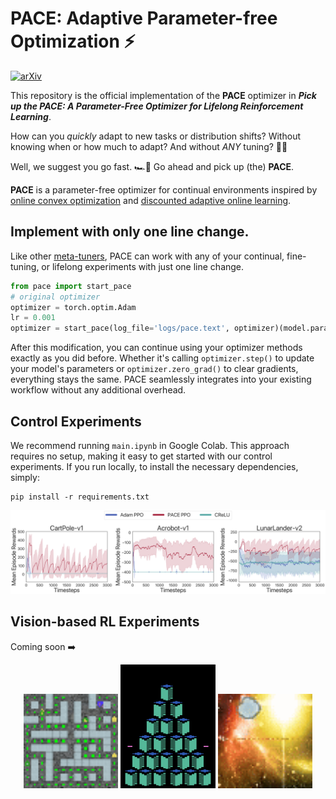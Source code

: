 # PACE: Adaptive Parameter-free Optimization ⚡️
[![arXiv](https://img.shields.io/badge/arXiv-2405.16642-b31b1b.svg)](https://arxiv.org/abs/2405.16642)

This repository is the official implementation of the **PACE** optimizer in ***Pick up the PACE: A Parameter-Free Optimizer for Lifelong Reinforcement Learning***.

How can you _quickly_ adapt to new tasks or distribution shifts? Without knowing when or how much to adapt? And without _ANY_ tuning? 
 🤔💭

Well, we suggest you go fast. 🏎️💨 Go ahead and pick up (the) **PACE**.

**PACE** is a parameter-free optimizer for continual environments inspired by [online convex optimization](https://arxiv.org/abs/1912.13213) and [discounted adaptive online learning](https://arxiv.org/abs/2402.02720).

## Implement with only one line change.
Like other [meta-tuners](https://openreview.net/pdf?id=uhKtQMn21D), PACE can work with any of your continual, fine-tuning, or lifelong experiments with just one line change.

```python
from pace import start_pace
# original optimizer
optimizer = torch.optim.Adam
lr = 0.001
optimizer = start_pace(log_file='logs/pace.text', optimizer)(model.parameters(), lr=lr)
```

After this modification, you can continue using your optimizer methods exactly as you did before. Whether it's calling `optimizer.step()` to update your model's parameters or `optimizer.zero_grad()` to clear gradients, everything stays the same. PACE seamlessly integrates into your existing workflow without any additional overhead.

## Control Experiments

We recommend running ``main.ipynb`` in Google Colab. This approach requires no setup, making it easy to get started with our control experiments. If you run locally, to install the necessary dependencies, simply:

```setup
pip install -r requirements.txt
```
![Control Experiment](figures/control.png)

## Vision-based RL Experiments

Coming soon ➡️

<p align="center">
  <img src="figures/games1.gif" alt="Game 1" width="30%">
  <img src="figures/games2.gif" alt="Game 2" width="30%">
  <img src="figures/games3.gif" alt="Game 3" width="30%">
</p>
